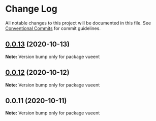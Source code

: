 # Change Log

All notable changes to this project will be documented in this file.
See [Conventional Commits](https://conventionalcommits.org) for commit guidelines.

## [0.0.13](https://github.com/vueent/vueent/compare/v0.0.12...v0.0.13) (2020-10-13)

**Note:** Version bump only for package vueent





## [0.0.12](https://github.com/vueent/vueent/compare/v0.0.11...v0.0.12) (2020-10-12)

**Note:** Version bump only for package vueent





## 0.0.11 (2020-10-11)

**Note:** Version bump only for package vueent
